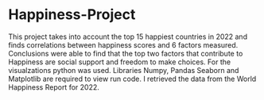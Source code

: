 # Happiness-Project
This project takes into account the top 15 happiest countries in 2022 and finds correlations between happiness scores and 6 factors measured. 
Conclusions were able to find that the top two factors that contribute to Happiness are social support and freedom to make choices. 
For the visualzations python was used. Libraries Numpy, Pandas Seaborn and Matplotlib are required to view run code. 
I retrieved the data from the World Happiness Report for 2022. 
